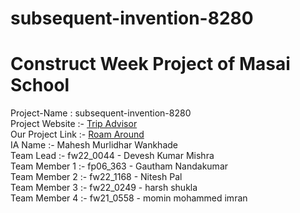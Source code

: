 # subsequent-invention-8280
<h1>Construct Week Project of Masai School</h1> 
Project-Name : subsequent-invention-8280 <br>
Project Website :- <a href='https://www.tripadvisor.in/'>Trip Advisor</a><br>
Our Project Link :- <a href='https://loquacious-centaur-45f47d.netlify.app/index.html'>Roam Around</a><br>
IA Name :- Mahesh Murlidhar Wankhade<br>
Team Lead :- fw22_0044 - Devesh Kumar Mishra<br>
Team Member 1 :- fp06_363 - Gautham Nandakumar<br>
Team Member 2 :- fw22_1168 - Nitesh Pal<br>
Team Member 3 :- fw22_0249 - harsh shukla<br>
Team Member 4 :- fw21_0558 - momin mohammed imran<br>

